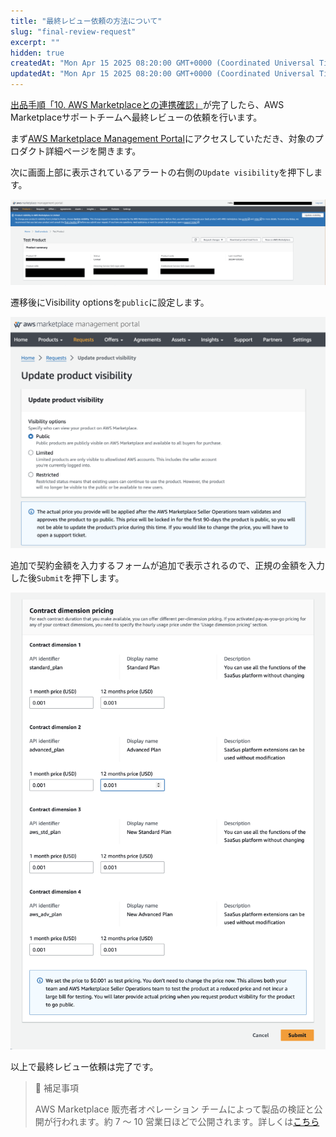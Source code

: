 ```yaml
---
title: "最終レビュー依頼の方法について"
slug: "final-review-request"
excerpt: ""
hidden: true
createdAt: "Mon Apr 15 2025 08:20:00 GMT+0000 (Coordinated Universal Time)"
updatedAt: "Mon Apr 15 2025 08:20:00 GMT+0000 (Coordinated Universal Time)"
---
```

[出品手順「10. AWS Marketplaceとの連携確認」](/docs/part-4/aws-marketplace-integration/aws-marketplace-integration)が完了したら、AWS Marketplaceサポートチームへ最終レビューの依頼を行います。

まず<a href="https://aws.amazon.com/marketplace/management/homepage" target="_blank">AWS Marketplace Management Portal</a>にアクセスしていただき、対象のプロダクト詳細ページを開きます。

次に画面上部に表示されているアラートの右側の`Update visibility`を押下します。

![final-review-request-1](/ja/img/part-4/aws-marketplace-integration/supplementary/final-review-request-1.png)

遷移後にVisibility optionsを`public`に設定します。

![final-review-request-2](/ja/img/part-4/aws-marketplace-integration/supplementary/final-review-request-2.png)


追加で契約金額を入力するフォームが追加で表示されるので、正規の金額を入力した後`Submit`を押下します。

![final-review-request-3](/ja/img/part-4/aws-marketplace-integration/supplementary/final-review-request-3.png)


以上で最終レビュー依頼は完了です。

> 📘 補足事項
> 
> AWS Marketplace 販売者オペレーション チームによって製品の検証と公開が行われます。約 7 ～ 10 営業日ほどで公開されます。詳しくは[こちら](https://docs.aws.amazon.com/marketplace/latest/userguide/product-submission.html#timing-and-expectations)
